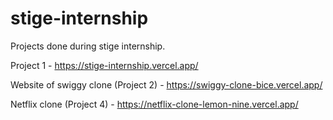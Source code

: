 # stige-internship
Projects done during stige internship.

Project 1 - https://stige-internship.vercel.app/


Website of swiggy clone (Project 2) - https://swiggy-clone-bice.vercel.app/


Netflix clone (Project 4) -  https://netflix-clone-lemon-nine.vercel.app/
